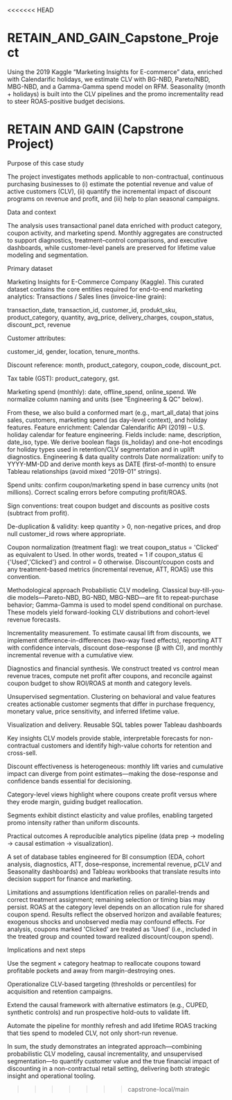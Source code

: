 <<<<<<< HEAD
# RETAIN_AND_GAIN_Capstone_Project

Using the 2019 Kaggle “Marketing Insights for E-commerce” data, enriched with Calendarific holidays, we estimate CLV with BG-NBD, Pareto/NBD, MBG-NBD, and a Gamma-Gamma spend model on RFM. Seasonality (month + holidays) is built into the CLV pipelines and the promo incrementality read to steer ROAS-positive budget decisions.

# RETAIN AND GAIN (Capstrone Project)

Purpose of this case study

 The project investigates methods applicable to non-contractual, continuous purchasing businesses to (i) estimate the potential revenue and value of active customers (CLV), (ii) quantify the incremental impact of discount programs on revenue and profit, and (iii) help to plan seasonal campaigns.

Data and context

The analysis uses transactional panel data enriched with product category, coupon activity, and marketing spend. Monthly aggregates are constructed to support diagnostics, treatment–control comparisons, and executive dashboards, while customer-level panels are preserved for lifetime value modeling and segmentation.

Primary dataset

Marketing Insights for E-Commerce Company (Kaggle). This curated dataset contains the core entities required for end-to-end marketing analytics:
Transactions / Sales lines (invoice-line grain):

 transaction_date, transaction_id, customer_id, produkt_sku, product_category, quantity, avg_price, delivery_charges, coupon_status, discount_pct, revenue 

Customer attributes:

 customer_id, gender, location, tenure_months.

Discount reference:
 month, product_category, coupon_code, discount_pct.

Tax table (GST):
 product_category, gst.


Marketing spend (monthly):
 date, offline_spend, online_spend.
 We normalize column naming and units (see “Engineering & QC” below).


From these, we also build a conformed mart (e.g., mart_all_data) that joins sales, customers, marketing spend (as day-level context), and holiday features.
Feature enrichment: Calendar
Calendarific API (2019) – U.S. holiday calendar for feature engineering. Fields include:
name, description, date_iso, type.
 We derive boolean flags (is_holiday) and one-hot encodings for holiday types used in retention/CLV segmentation and in uplift diagnostics.
Engineering & data quality controls
Date normalization: unify to YYYY-MM-DD and derive month keys as DATE (first-of-month) to ensure Tableau relationships (avoid mixed “2019-01” strings).


Spend units: confirm coupon/marketing spend in base currency units (not millions). Correct scaling errors before computing profit/ROAS.


Sign conventions: treat coupon budget and discounts as positive costs (subtract from profit).


De-duplication & validity: keep quantity > 0, non-negative prices, and drop null customer_id rows where appropriate.

Coupon normalization (treatment flag): we treat coupon_status = 'Clicked' as equivalent to Used. In other words, treated = 1 if coupon_status ∈ {'Used','Clicked'} and control = 0 otherwise. Discount/coupon costs and any treatment-based metrics (incremental revenue, ATT, ROAS) use this convention.


Methodological approach
Probabilistic CLV modeling. Classical buy-till-you-die models—Pareto-NBD, BG-NBD, MBG-NBD—are fit to repeat-purchase behavior; Gamma-Gamma is used to model spend conditional on purchase. These models yield forward-looking CLV distributions and cohort-level revenue forecasts.

Incrementality measurement. To estimate causal lift from discounts, we implement difference-in-differences (two-way fixed effects), reporting ATT with confidence intervals, discount dose–response (β with CI), and monthly incremental revenue with a cumulative view.


Diagnostics and financial synthesis. We construct treated vs control mean revenue traces, compute net profit after coupons, and reconcile against coupon budget to show ROI/ROAS at month and category levels.


Unsupervised segmentation. Clustering on behavioral and value features creates actionable customer segments that differ in purchase frequency, monetary value, price sensitivity, and inferred lifetime value.


Visualization and delivery. Reusable SQL tables power Tableau dashboards


Key insights 
CLV models provide stable, interpretable forecasts for non-contractual customers and identify high-value cohorts for retention and cross-sell.

Discount effectiveness is heterogeneous: monthly lift varies and cumulative impact can diverge from point estimates—making the dose–response and confidence bands essential for decisioning.

Category-level views highlight where coupons create profit versus where they erode margin, guiding budget reallocation.


Segments exhibit distinct elasticity and value profiles, enabling targeted promo intensity rather than uniform discounts.


Practical outcomes
A reproducible analytics pipeline (data prep → modeling → causal estimation → visualization).


A set of database tables engineered for BI consumption (EDA, cohort analysis, diagnostics, ATT, dose–response, incremental revenue, pCLV and Seasonality dashboards) and Tableau workbooks that translate results into decision support for finance and marketing.


Limitations and assumptions
Identification relies on parallel-trends and correct treatment assignment; remaining selection or timing bias may persist.
ROAS at the category level depends on an allocation rule for shared coupon spend.
Results reflect the observed horizon and available features; exogenous shocks and unobserved media may confound effects.
For analysis, coupons marked 'Clicked' are treated as 'Used' (i.e., included in the treated group and counted toward realized discount/coupon spend).


Implications and next steps

Use the segment × category heatmap to reallocate coupons toward profitable pockets and away from margin-destroying ones.


Operationalize CLV-based targeting (thresholds or percentiles) for acquisition and retention campaigns.


Extend the causal framework with alternative estimators (e.g., CUPED, synthetic controls) and run prospective hold-outs to validate lift.


Automate the pipeline for monthly refresh and add lifetime ROAS tracking that ties spend to modeled CLV, not only short-run revenue.

In sum, the study demonstrates an integrated approach—combining probabilistic CLV modeling, causal incrementality, and unsupervised segmentation—to quantify customer value and the true financial impact of discounting in a non-contractual retail setting, delivering both strategic insight and operational tooling.


>>>>>>> capstrone-local/main
